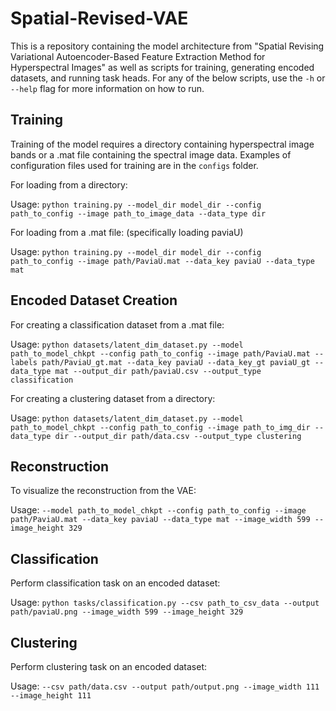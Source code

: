 # Spatial-Revised-VAE
This is a repository containing the model architecture from "Spatial Revising Variational Autoencoder-Based Feature Extraction Method for Hyperspectral Images" as well as scripts for training, generating encoded datasets, and running task heads. For any of the below scripts, use the `-h` or `--help` flag for more information on how to run.

## Training
Training of the model requires a directory containing hyperspectral image bands or a .mat file containing the spectral image data. Examples of configuration files used for training are in the `configs` folder.

For loading from a directory:

Usage: `python training.py --model_dir model_dir --config path_to_config --image path_to_image_data --data_type dir`

For loading from a .mat file: (specifically loading paviaU)

Usage: `python training.py --model_dir model_dir --config path_to_config --image path/PaviaU.mat --data_key paviaU --data_type mat`


## Encoded Dataset Creation

For creating a classification dataset from a .mat file:

Usage: `python datasets/latent_dim_dataset.py --model path_to_model_chkpt --config path_to_config --image path/PaviaU.mat --labels path/PaviaU_gt.mat --data_key paviaU --data_key_gt paviaU_gt --data_type mat --output_dir path/paviaU.csv --output_type classification`

For creating a clustering dataset from a directory:

Usage: `python datasets/latent_dim_dataset.py --model path_to_model_chkpt --config path_to_config --image path_to_img_dir --data_type dir --output_dir path/data.csv --output_type clustering`

## Reconstruction

To visualize the reconstruction from the VAE:

Usage: `--model path_to_model_chkpt --config path_to_config --image path/PaviaU.mat --data_key paviaU --data_type mat --image_width 599 --image_height 329`


## Classification

Perform classification task on an encoded dataset:

Usage: `python tasks/classification.py --csv path_to_csv_data --output path/paviaU.png --image_width 599 --image_height 329`


## Clustering

Perform clustering task on an encoded dataset:

Usage: `--csv path/data.csv --output path/output.png --image_width 111 --image_height 111`
